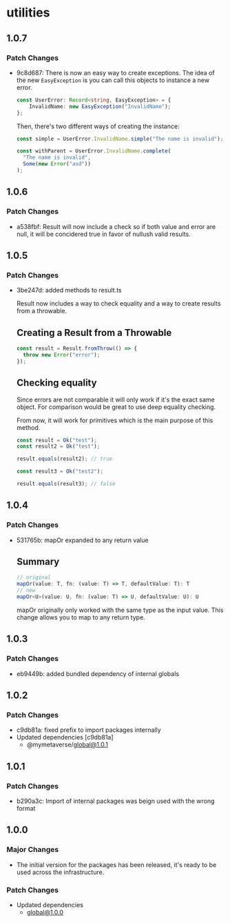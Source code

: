 # utilities

## 1.0.7

### Patch Changes

- 9c8d687: There is now an easy way to create exceptions.
  The idea of the new `EasyException` is you can call this objects to instance
  a new error.

  ```typescript
  const UserError: Record<string, EasyException> = {
      InvalidName: new EasyException("InvalidName");
  };
  ```

  Then, there's two different ways of creating the instance:

  ```typescript
  const simple = UserError.InvalidName.simple("The name is invalid");

  const withParent = UserError.InvalidName.complete(
    "The name is invalid",
    Some(new Error("asd"))
  );
  ```

## 1.0.6

### Patch Changes

- a538fbf: Result will now include a check so if both value and error are null, it will be concidered true in favor of nullush valid results.

## 1.0.5

### Patch Changes

- 3be247d: added methods to result.ts

  Result now includes a way to check equality and a way to create results
  from a throwable.

  ## Creating a Result from a Throwable

  ```typescript
  const result = Result.fromThrow(() => {
    throw new Error("error");
  });
  ```

  ## Checking equality

  Since errors are not comparable it will only work if it's the exact same object.
  For comparison would be great to use deep equality checking.

  From now, it will work for primitives which is the main purpose of this method.

  ```typescript
  const result = Ok("test");
  const result2 = Ok("test");

  result.equals(result2); // true

  const result3 = Ok("test2");

  result.equals(result3); // false
  ```

## 1.0.4

### Patch Changes

- 531765b: mapOr expanded to any return value

  ## Summary

  ```typescript
  // original
  mapOr(value: T, fn: (value: T) => T, defaultValue: T): T
  // new
  mapOr<U>(value: U, fn: (value: T) => U, defaultValue: U): U
  ```

  mapOr originally only worked with the same type as the input value. This change allows you to map to any return type.

## 1.0.3

### Patch Changes

- eb9449b: added bundled dependency of internal globals

## 1.0.2

### Patch Changes

- c9db81a: fixed prefix to import packages internally
- Updated dependencies [c9db81a]
  - @mymetaverse/global@1.0.1

## 1.0.1

### Patch Changes

- b290a3c: Import of internal packages was beign used with the wrong format

## 1.0.0

### Major Changes

- The initial version for the packages has been released, it's ready to be used across the infrastructure.

### Patch Changes

- Updated dependencies
  - global@1.0.0
